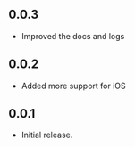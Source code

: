 ## 0.0.3

* Improved the docs and logs

## 0.0.2

* Added more support for iOS

## 0.0.1

* Initial release.
